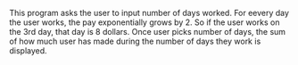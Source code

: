 This program asks the user to input number of days worked. For eevery day the user works, the pay exponentially grows by 2. So if the user works on the 3rd day, that day is 8 dollars.
Once user picks number of days, the sum of how much user has made during the number of days they work is displayed.
